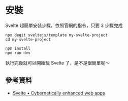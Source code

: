 # 安裝

Svelte 超簡單安裝步驟，依照官網的指令，只要 3 步驟完成

```shell
npx degit sveltejs/template my-svelte-project
cd my-svelte-project

npm install
npm run dev
```

執行完後就可以開始玩 Svelte 了，是不是很簡單呢～

## 參考資料
* [Svelte • Cybernetically enhanced web apps](https://svelte.dev/)